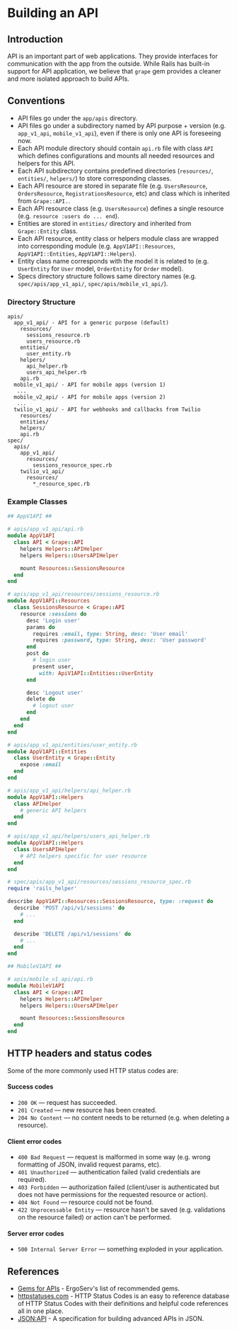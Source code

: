 # Building an API

## Introduction

API is an important part of web applications. They provide interfaces for communication with the app from the outside. While Rails has built-in support for API application, we believe that `grape` gem provides a cleaner and more isolated approach to build APIs.

## Conventions

* API files go under the `app/apis` directory.
* API files go under a subdirectory named by API purpose + version (e.g. `app_v1_api`, `mobile_v1_api`), even if there is only one API is foreseeing now.
* Each API module directory should contain `api.rb` file with class `API` which defines configurations and mounts all needed resources and helpers for this API.
* Each API subdirectory contains predefined directories (`resources/`, `entities/`, `helpers/`) to store corresponding classes.
* Each API resource are stored in separate file (e.g. `UsersResource`, `OrdersResource`, `RegistrationsResource`, etc) and class which is inherited from `Grape::API.`.
* Each API resource class (e.g. `UsersResource`) defines a single resource (e.g. `resource :users do ... end`).
* Entities are stored in `entities/` directory and inherited from `Grape::Entity` class.
* Each API resource, entity class or helpers module class are wrapped into corresponding module (e.g. `AppV1API::Resources`, `AppV1API::Entities`, `AppV1API::Helpers`).
* Entity class name corresponds with the model it is related to (e.g. `UserEntity` for `User` model, `OrderEntity` for `Order` model).
* Specs directory structure follows same directory names (e.g. `spec/apis/app_v1_api/`, `spec/apis/mobile_v1_api/`).

### Directory Structure

```
apis/
  app_v1_api/ - API for a generic purpose (default)
    resources/
      sessions_resource.rb
      users_resource.rb
    entities/
      user_entity.rb
    helpers/
      api_helper.rb
      users_api_helper.rb
    api.rb
  mobile_v1_api/ - API for mobile apps (version 1)
   ...
  mobile_v2_api/ - API for mobile apps (version 2)
   ...
  twilio_v1_api/ - API for webhooks and callbacks from Twilio
    resources/
    entities/
    helpers/
    api.rb
spec/
  apis/
    app_v1_api/
      resources/
        sessions_resource_spec.rb
    twilio_v1_api/
      resources/
        *_resource_spec.rb
```

### Example Classes

```ruby
## AppV1API ##

# apis/app_v1_api/api.rb
module AppV1API
  class API < Grape::API
    helpers Helpers::APIHelper
    helpers Helpers::UsersAPIHelper

    mount Resources::SessionsResource
  end
end

# apis/app_v1_api/resources/sessions_resource.rb
module AppV1API::Resources
  class SessionsResource < Grape::API
    resource :sessions do
      desc 'Login user'
      params do
        requires :email, type: String, desc: 'User email'
        requires :password, type: String, desc: 'User password'
      end
      post do
        # login user
        present user,
          with: ApiV1API::Entities::UserEntity
      end

      desc 'Logout user'
      delete do
        # logout user
      end
    end
  end
end

# apis/app_v1_api/entities/user_entity.rb
module AppV1API::Entities
  class UserEntity < Grape::Entity
    expose :email
  end
end

# apis/app_v1_api/helpers/api_helper.rb
module AppV1API::Helpers
  class APIHelper
    # generic API helpers
  end
end

# apis/app_v1_api/helpers/users_api_helper.rb
module AppV1API::Helpers
  class UsersAPIHelper
    # API helpers specific for user resource
  end
end

# spec/apis/app_v1_api/resources/sessions_resource_spec.rb
require 'rails_helper'

describe AppV1API::Resources::SessionsResource, type: :request do
  describe 'POST /api/v1/sessions' do
    # ...
  end

  describe 'DELETE /api/v1/sessions' do
    # ...
  end
end

## MobileV1API ##

# apis/mobile_v1_api/api.rb
module MobileV1API
  class API < Grape::API
    helpers Helpers::APIHelper
    helpers Helpers::UsersAPIHelper

    mount Resources::SessionsResource
  end
end
```

## HTTP headers and status codes

Some of the more commonly used HTTP status codes are:

#### Success codes

* `200 OK` — request has succeeded.
* `201 Created` — new resource has been created.
* `204 No Content` — no content needs to be returned (e.g. when deleting a resource).

#### Client error codes

* `400 Bad Request` — request is malformed in some way (e.g. wrong formatting of JSON, invalid request params, etc).
* `401 Unauthorized` — authentication failed (valid credentials are required).
* `403 Forbidden` — authorization failed (client/user is authenticated but does not have permissions for the requested resource or action).
* `404 Not Found` — resource could not be found.
* `422 Unprocessable Entity` — resource hasn't be saved (e.g. validations on the resource failed) or action can't be performed.

#### Server error codes

* `500 Internal Server Error` — something exploded in your application.

## References

* [Gems for APIs](libraries.md#api) - ErgoServ's list of recommended gems.
* [httpstatuses.com](https://httpstatuses.com) - HTTP Status Codes is an easy to reference database of HTTP Status Codes with their definitions and helpful code references all in one place.
* [JSON:API](https://jsonapi.org) - A specification for building advanced APIs in JSON.
